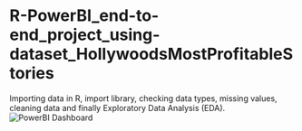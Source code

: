 # R-PowerBI_end-to-end_project_using-dataset_HollywoodsMostProfitableStories
Importing data in R, import library, checking data types, missing values, cleaning data and finally Exploratory Data Analysis (EDA).
![PowerBI Dashboard](https://github.com/atikurda/R-PowerBI_end-to-end_project_using-dataset_HollywoodsMostProfitableStories/assets/142215677/6bf45167-26fc-4883-b747-d516b4a8ad09)
